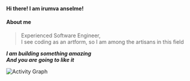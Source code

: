 #### Hi there! I am irumva anselme!

#### About me

> Experienced Software Engineer, <br/>
> I see coding as an artform, so I am among the artisans in this field

**_I am building something amazing_ <br/>
_And you are going to like it_**


![Activity Graph](https://github-readme-activity-graph.vercel.app/graph?username=irumvanselme&bg_color=000000&color=a6a6a6&line=4c779e&point=ffffff&area=true&hide_border=true)
